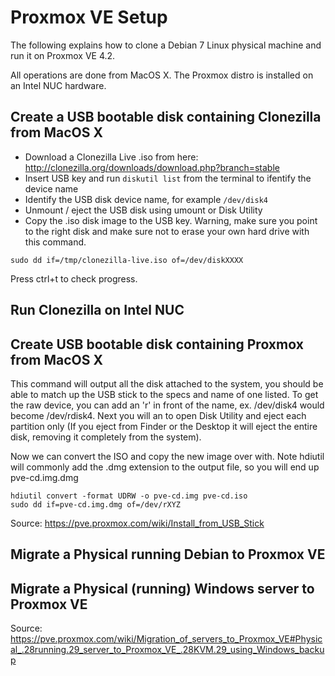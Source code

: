 # Proxmox VE Setup

The following explains how to clone a Debian 7 Linux physical machine and run it on Proxmox VE 4.2.

All operations are done from MacOS X. The Proxmox distro is installed on an Intel NUC hardware.

## Create a USB bootable disk containing Clonezilla from MacOS X

 - Download a Clonezilla Live .iso from here: <http://clonezilla.org/downloads/download.php?branch=stable> 
 - Insert USB key and run `diskutil list` from the terminal to ifentify the device name
 - Identify the USB disk device name, for example `/dev/disk4`
 - Unmount / eject the USB disk using umount or Disk Utility
 - Copy the .iso disk image to the USB key. Warning, make sure you point to the right disk and make sure not to erase your own hard drive with this command.

```
sudo dd if=/tmp/clonezilla-live.iso of=/dev/diskXXXX
```

Press ctrl+t to check progress.

## Run Clonezilla on Intel NUC



## Create USB bootable disk containing Proxmox from MacOS X

This command will output all the disk attached to the system, you should be able to match up the USB stick
to the specs and name of one listed. To get the raw device, you can add an 'r' in front of the name,
ex. /dev/disk4 would become /dev/rdisk4. Next you will an to open Disk Utility and eject each partition only
(If you eject from Finder or the Desktop it will eject the entire disk, removing it completely from the system).

Now we can convert the ISO and copy the new image over with. Note hdiutil will commonly add the .dmg
extension to the output file, so you will end up pve-cd.img.dmg

```
hdiutil convert -format UDRW -o pve-cd.img pve-cd.iso
sudo dd if=pve-cd.img.dmg of=/dev/rXYZ
```

Source: <https://pve.proxmox.com/wiki/Install_from_USB_Stick>

## Migrate a Physical running Debian to Proxmox VE



## Migrate a Physical (running) Windows server to Proxmox VE

Source: <https://pve.proxmox.com/wiki/Migration_of_servers_to_Proxmox_VE#Physical_.28running.29_server_to_Proxmox_VE_.28KVM.29_using_Windows_backup>
